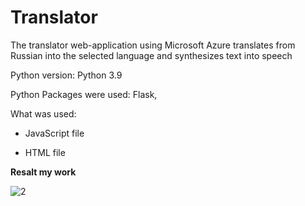 # Translator
The translator web-application using Microsoft Azure translates from Russian into the selected language and synthesizes text into speech


Python version: Python 3.9


Python Packages were used: Flask, 


What was used:

* JavaScript file

* HTML file

**Resalt my work**

![2](https://user-images.githubusercontent.com/90320554/146654192-37aa5abd-dc24-4c5f-8cf8-cb1bda1e64b3.png)
